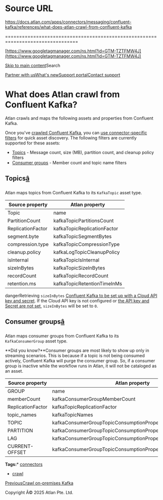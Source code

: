 # Source URL
https://docs.atlan.com/apps/connectors/messaging/confluent-kafka/references/what-does-atlan-crawl-from-confluent-kafka

================================================================================

<!--
canonical: https://docs.atlan.com/apps/connectors/messaging/confluent-kafka/references/what-does-atlan-crawl-from-confluent-kafka
link-alternate: https://docs.atlan.com/apps/connectors/messaging/confluent-kafka/references/what-does-atlan-crawl-from-confluent-kafka
meta-description: Atlan crawls and maps the following assets and properties from Confluent Kafka.
meta-docsearch:docusaurus_tag: docs-default-current
meta-docsearch:language: en
meta-docsearch:version: current
meta-docusaurus_locale: en
meta-docusaurus_tag: docs-default-current
meta-docusaurus_version: current
meta-generator: Docusaurus v3.8.1
meta-og-description: Atlan crawls and maps the following assets and properties from Confluent Kafka.
meta-og-locale: en
meta-og-title: What does Atlan crawl from Confluent Kafka? | Atlan Documentation
meta-og-url: https://docs.atlan.com/apps/connectors/messaging/confluent-kafka/references/what-does-atlan-crawl-from-confluent-kafka
meta-twitter:card: summary_large_image
meta-viewport: width=device-width,initial-scale=1
title: What does Atlan crawl from Confluent Kafka? | Atlan Documentation
-->

[https://www.googletagmanager.com/ns.html?id=GTM-TZTFMW4J](https://www.googletagmanager.com/ns.html?id=GTM-TZTFMW4J)

[Skip to main content](#__docusaurus_skipToContent_fallback)Search

[Partner with us](https://docs.google.com/forms/d/e/1FAIpQLScuAIhCm2GS7YFstrOjawbP8J7PUmOynQo7wI2yGCcCyEcVSw/viewform)[What's new](https://shipped.atlan.com/)[Support portal](https://atlan.zendesk.com/auth/v2/login/signin?return_to=https%3A%2F%2Fatlan.zendesk.com%2Fhc%2Fen-us&theme=hc&locale=en-us&brand_id=1900000425113&auth_origin=1900000425113%2Cfalse%2Ctrue)[Contact support](/support/submit-request)

What does Atlan crawl from Confluent Kafka?
===========================================

Atlan crawls and maps the following assets and properties from Confluent Kafka.

Once you've [crawled Confluent Kafka](/apps/connectors/messaging/confluent-kafka/how-tos/crawl-confluent-kafka), you can [use connector\-specific filters](/product/capabilities/discovery/how-tos/use-the-filters-menu#connector-specific-filters) for quick asset discovery. The following filters are currently supported for these assets:

* [Topics](#topics) \- Message count, size (MB), partition count, and cleanup policy filters
* [Consumer groups](#consumer-groups) \- Member count and topic name filters

Topics[â](#topics "Direct link to Topics")
--------------------------------------------

Atlan maps topics from Confluent Kafka to its `KafkaTopic` asset type.

| Source property | Atlan property |
| --- | --- |
| Topic | name |
| PartitionCount | kafkaTopicPartitionsCount |
| ReplicationFactor | kafkaTopicReplicationFactor |
| segment.byte | kafkaTopicSegmentBytes |
| compression.type | kafkaTopicCompressionType |
| cleanup.policy | kafkaLogTopicCleanupPolicy |
| isInternal | kafkaTopicIsInternal |
| sizeInBytes | kafkaTopicSizeInBytes |
| recordCount | kafkaTopicRecordCount |
| retention.ms | kafkaTopicRetentionTimeInMs |

dangerRetrieving `sizeInBytes` [Confluent Kafka to be set up with a Cloud API key and secret](/apps/connectors/messaging/confluent-kafka/how-tos/set-up-confluent-kafka). If the Cloud API key is not configured or [the API key and Secret are not set](/apps/connectors/messaging/on-premises-event-buses/how-tos/set-up-on-premises-kafka-access), `sizeInBytes` will be set to `0`.

Consumer groups[â](#consumer-groups "Direct link to Consumer groups")
-----------------------------------------------------------------------

Atlan maps consumer groups from Confluent Kafka to its `KafkaConsumerGroup` asset type.

**Did you know?**Consumer groups are most likely to show up only in streaming scenarios. This is because if a topic is not being consumed actively, Confluent Kafka will purge the consumer group. So, if a consumer group is inactive while the workflow runs in Atlan, it will not be cataloged as an asset.

| Source property | Atlan property |
| --- | --- |
| GROUP | name |
| memberCount | kafkaConsumerGroupMemberCount |
| ReplicationFactor | kafkaTopicReplicationFactor |
| topic\_names | kafkaTopicNames |
| TOPIC | kafkaConsumerGroupTopicConsumptionProperties.topicName |
| PARTITION | kafkaConsumerGroupTopicConsumptionProperties.topicPartition |
| LAG | kafkaConsumerGroupTopicConsumptionProperties.topicLag |
| CURRENT\-OFFSET | kafkaConsumerGroupTopicConsumptionProperties.topicCurrentOffset |

**Tags:*** [connectors](/tags/connectors)
* [crawl](/tags/crawl)

[PreviousCrawl on\-premises Kafka](/apps/connectors/messaging/on-premises-event-buses/how-tos/crawl-on-premises-kafka)

Copyright Â© 2025 Atlan Pte. Ltd.

